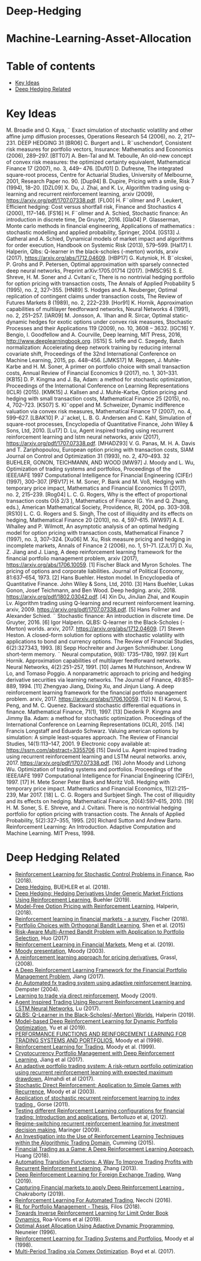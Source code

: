 # Deep-Hedging

# Machine-Learning-Asset-Allocation

# Table of contents
* [Key Ideas](#Key-Ideas)
* [Deep Hedging Related](#Deep-Hedging-Related)

# Key Ideas
 M. Broadie and O. Kaya, ¨ Exact simulation of stochastic volatility and other
affine jump diffusion processes, Operations Research 54 (2006), no. 2, 217–
231.
DEEP HEDGING 31
[BR06] C. Burgert and L. R¨uschendorf, Consistent risk measures for portfolio vectors,
Insurance: Mathematics and Economics (2006), 289–297.
[BTT07] A. Ben-Tal and M. Teboulle, An old-new concept of convex risk measures: the
optimized certainty equivalent, Mathematical Finance 17 (2007), no. 3, 449–
476.
[Duf01] D. Dufresne, The integrated square-root process, Centre for Actuarial Studies,
University of Melbourne, 2001, Research Paper no. 90.
[Dup94] B. Dupire, Pricing with a smile, Risk 7 (1994), 18–20.
[DZL09] X. Du, J. Zhai, and K. Lv, Algorithm trading using q-learning and recurrent
reinforcement learning, arxiv (2009), https://arxiv.org/pdf/1707.07338.pdf.
[FL00] H. F¨ollmer and P. Leukert, Efficient hedging: Cost versus shortfall risk, Finance
and Stochastics 4 (2000), 117–146.
[FS16] H. F¨ollmer and A. Schied, Stochastic finance: An introduction in discrete time,
De Gruyter, 2016.
[Gla04] P. Glasserman, Monte carlo methods in financial engineering, Applications of
mathematics : stochastic modelling and applied probability, Springer, 2004.
[GS13] J. Gatheral and A. Schied, Dynamical models of market impact and algorithms
for order execution, Handbook on Systemic Risk (2013), 579–599.
[Hal17] I. Halperin, Qlbs: Q-learner in the black-scholes (-merton) worlds, arxiv (2017),
https://arxiv.org/abs/1712.04609.
[HBP17] G. Kutyniok, H. B¨olcskei, P. Grohs and P. Petersen, Optimal approximation with sparsely connected deep neural networks, Preprint arXiv:1705.01714
(2017).
[HMSC95] S. E. Shreve, H. M. Soner and J. Cvitani´c, There is no nontrivial hedging portfolio for option pricing with transaction costs, The Annals of Applied Probability
5 (1995), no. 2, 327–355.
[HN89] S. Hodges and A. Neuberger, Optimal replication of contingent claims under
transaction costs, The Review of Futures Markets 8 (1989), no. 2, 222–239.
[Hor91] K. Hornik, Approximation capabilities of multilayer feedforward networks, Neural Networks 4 (1991), no. 2, 251–257.
[IAR09] M. Jonsson, A. ˙Ilhan and R. Sircar, Optimal static-dynamic hedges for exotic
options under convex risk measures, Stochastic Processes and their Applications
119 (2009), no. 10, 3608 – 3632.
[IGC16] Y. Bengio, I. Goodfellow and A. Courville, Deep learning, MIT Press, 2016,
http://www.deeplearningbook.org.
[IS15] S. Ioffe and C. Szegedy, Batch normalization: Accelerating deep network training by reducing internal covariate shift, Proceedings of the 32nd International
Conference on Machine Learning, 2015, pp. 448–456.
[JMKS17] M. Reppen, J. Muhle-Karbe and H. M. Soner, A primer on portfolio choice
with small transaction costs, Annual Review of Financial Economics 9 (2017),
no. 1, 301–331.
[KB15] D. P. Kingma and J. Ba, Adam: a method for stochastic optimization, Proceedings of the International Conference on Learning Representations (ICLR)
(2015).
[KMK15] J. Kallsen and J. Muhle-Karbe, Option pricing and hedging with small transaction costs, Mathematical Finance 25 (2015), no. 4, 702–723.
[KS07] S. Kl¨oppel and M. Schweizer, Dynamic indifference valuation via convex risk
measures, Mathematical Finance 17 (2007), no. 4, 599–627.
[LBAK10] P. J¨ackel, L. B. G. Andersen and C. Kahl, Simulation of square-root processes,
Encyclopedia of Quantitative Finance, John Wiley & Sons, Ltd, 2010.
[Lu17] D. Lu, Agent inspired trading using recurrent reinforcement learning and lstm
neural networks, arxiv (2017), https://arxiv.org/pdf/1707.07338.pdf.
[MHADZ93] V. G. Panas, M. H. A. Davis and T. Zariphopoulou, European option pricing
with transaction costs, SIAM Journal on Control and Optimization 31 (1993),
no. 2, 470–493.
32 BUEHLER, GONON, TEICHMANN, AND WOOD
[MW97] J. Moody and L. Wu, Optimization of trading systems and portfolios, Proceedings of the IEEE/IAFE 1997 Computational Intelligence for Financial Engineering (CIFEr) (1997), 300–307.
[PBV17] H. M. Soner, P. Bank and M. Voß, Hedging with temporary price impact, Mathematics and Financial Economics 11 (2017), no. 2, 215–239.
[Rog04] L. C. G. Rogers, Why is the effect of proportional transaction costs O(δ
2/3
),
Mathematics of Finance (G. Yin and Q. Zhang, eds.), American Mathematical
Society, Providence, RI, 2004, pp. 303–308.
[RS10] L. C. G. Rogers and S. Singh, The cost of illiquidity and its effects on hedging,
Mathematical Finance 20 (2010), no. 4, 597–615.
[WW97] A. E. Whalley and P. Wilmott, An asymptotic analysis of an optimal hedging
model for option pricing with transaction costs, Mathematical Finance 7 (1997),
no. 3, 307–324.
[Xu06] M. Xu, Risk measure pricing and hedging in incomplete markets, Annals of
Finance 2 (2006), no. 1, 51–71.
[ZJL17] D. Xu, Z. Jiang and J. Liang, A deep reinforcement learning framework for the financial portfolio management problem, arxiv (2017),
https://arxiv.org/abs/1706.10059.
[1] Fischer Black and Myron Scholes. The pricing of options and corporate liabilities. Journal of
Political Economy, 81:637–654, 1973.
[2] Hans Buehler. Heston model. In Encyclopedia of Quantitative Finance. John Wiley & Sons,
Ltd, 2010.
[3] Hans Buehler, Lukas Gonon, Josef Teichmann, and Ben Wood. Deep hedging. arxiv, 2018.
https://arxiv.org/pdf/1802.03042.pdf.
[4] Xin Du, JinJian Zhai, and Koupin Lv. Algorithm trading using Q-learning and recurrent
reinforcement learning. arxiv, 2009. https://arxiv.org/pdf/1707.07338.pdf.
[5] Hans Follmer and Alexander Schied. ¨ Stochastic finance: An introduction in discrete time. De
Gruyter, 2016.
[6] Igor Halperin. QLBS: Q-learner in the Black-Scholes (-Merton) worlds. arxiv, 2017.
https://arxiv.org/abs/1712.04609.
[7] Steven Heston. A closed-form solution for options with stochastic volatility with applications
to bond and currency options. The Review of Financial Studies, 6(2):327343, 1993.
[8] Sepp Hochreiter and Jurgen Schmidhuber. Long short-term memory. ¨ Neural computation, 9(8):
1735–1780, 1997.
[9] Kurt Hornik. Approximation capabilities of multilayer feedforward networks. Neural Networks,
4(2):251–257, 1991.
[10] James M Hutchinson, Andrew W Lo, and Tomaso Poggio. A nonparametric approach to pricing
and hedging derivative securities via learning networks. The Journal of Finance, 49:851–889,
1994.
[11] Zhengyao Jiang, Dixing Xu, and Jinjun Liang. A deep reinforcement learning framework for
the financial portfolio management problem. arxiv, 2017. https://arxiv.org/abs/1706.10059.
[12] N. El Karoui, S. Peng, and M. C. Quenez. Backward stochastic differential equations in finance.
Mathematical Finance, 71(1), 1997.
[13] Diederik P. Kingma and Jimmy Ba. Adam: a method for stochastic optimization. Proceedings
of the International Conference on Learning Representations (ICLR), 2015.
[14] Francis Longstaff and Eduardo Schwarz. Valuing american options by simulation: A simple
least-squares approach. The Review of Financial Studies, 14(1):113–147, 2001.
9
Electronic copy available at: https://ssrn.com/abstract=3355706
[15] David Lu. Agent inspired trading using recurrent reinforcement learning and LSTM neural
networks. arxiv, 2017. https://arxiv.org/pdf/1707.07338.pdf.
[16] John Moody and Lizhong Wu. Optimization of trading systems and portfolios. Proceedings of
the IEEE/IAFE 1997 Computational Intelligence for Financial Engineering (CIFEr), 1997.
[17] H. Mete Soner Peter Bank and Moritz Voß. Hedging with temporary price impact. Mathematics
and Financial Economics, 11(2):215–239, Mar 2017.
[18] L. C. G. Rogers and Surbjeet Singh. The cost of illiquidity and its effects on hedging. Mathematical Finance, 20(4):597–615, 2010.
[19] H. M. Soner, S. E. Shreve, and J. Cvitani. There is no nontrivial hedging portfolio for option
pricing with transaction costs. The Annals of Applied Probability, 5(2):327–355, 1995.
[20] Richard Sutton and Andrew Barto. Reinforcement Learning: An Introduction. Adaptive
Computation and Machine Learning. MIT Press, 1998.




# Deep Hedging Related

* [Reinforcement Learning for Stochastic Control Problems in Finance](http://web.stanford.edu/class/cme241/), Rao (2018).
* [Deep Hedging](https://arxiv.org/pdf/1802.03042.pdf), BUEHLER et al. (2018).
* [Deep Hedging: Hedging Derivatives Under Generic Market Frictions Using Reinforcement Learning](https://poseidon01.ssrn.com/delivery.php?ID=699064116031077097087112121097105025123011062088031092022073127100022097028123112089013000007026033049005010005121089085004101102026033060067071107028113069028068020022001080013026079071105097107078018096065081067105125014124087106094118127009119065&EXT=pdf), Buehler (2019).
* [Model-Free Option Pricing with Reinforcement Learning](https://cfe.columbia.edu/files/seasieor/industrial-engineering-operations-research/IgorHalperin_Columbia_ML_in_finance_QLBS.pdf), Halperin, (2018).
* [Reinforcement learning in financial markets - a survey](https://www.econstor.eu/bitstream/10419/183139/1/1032172355.pdf), Fischer (2018).
* [Portfolio Choices with Orthogonal Bandit Learning](http://yugangjiang.info/publication/ijcai15-OBL.pdf), Shen et al. (2015)
* [Risk-Aware Multi-Armed Bandit Problem with Application to Portfolio Selection](https://arxiv.org/pdf/1709.04415.pdf), Huo (2017)
* [Reinforcement Learning in Financial Markets](https://ideas.repec.org/p/zbw/iwqwdp/122018.html#targetText=The%20advent%20of%20reinforcement%20learning,this%20field%20of%20artificial%20intelligence.&targetText=At%20the%20same%20time%2C%20important,be%20conveniently%20taken%20into%20account.), Meng et al. (2019).
* [Moody presentation](http://www.cs.cmu.edu/afs/cs/project/link-3/lafferty/www/ml-stat-www/moody.pdf), Moody (2003).
* [A reinforcement learning approach for pricing derivatives](http://cs229.stanford.edu/proj2010/Grassl-AReinforcementLearningApproachForPricingDerivatives.pdf), Grassl, (2008).
* [A Deep Reinforcement Learning Framework for the Financial Portfolio Management Problem](https://arxiv.org/pdf/1706.10059.pdf), Jiang (2017).
* [An Automated fx trading system using adaptive reinforcement learning](https://www.jbs.cam.ac.uk/fileadmin/user_upload/research/workingpapers/wp0418.pdf), Dempster (2004).
* [Learning to trade via direct reinforcement](http://people.idsia.ch/~juergen/rnnaissance2003talks/MoodySaffellTNN01.pdf), Moody (2001).
* [Agent Inspired Trading Using Recurrent Reinforcement Learning and LSTM Neural Networks](https://arxiv.org/pdf/1707.07338.pdf), Lu (2017).
* [QLBS: Q-Learner in the Black-Scholes(-Merton) Worlds](https://arxiv.org/pdf/1712.04609.pdf), Halperin (2019).
* [Model-based Deep Reinforcement Learning for Dynamic Portfolio Optimization](https://arxiv.org/pdf/1901.08740.pdf),  Yu et al (2019).
* [PERFORMANCE FUNCTIONS AND REINFORCEMENT
LEARNING FOR TRADING SYSTEMS AND PORTFOLIOS](http://citeseerx.ist.psu.edu/viewdoc/download?doi=10.1.1.87.8437&rep=rep1&type=pdf), Moody et al (1998).
* [Reinforcement Learning for Trading](http://papers.nips.cc/paper/1551-reinforcement-learning-for-trading.pdf), Moody et al. (1999).
* [Cryptocurrency Portfolio Management with Deep Reinforcement Learning](https://arxiv.org/pdf/1612.01277.pdf), Jiang et al  (2017).
* [An adaptive portfolio trading system: A risk-return portfolio
optimization using recurrent reinforcement learning with expected
maximum drawdown](https://www.researchgate.net/profile/Steve_Yang2/publication/317622713_An_adaptive_portfolio_trading_system_A_risk-return_portfolio_optimization_using_recurrent_reinforcement_learning_with_expected_maximum_drawdown/links/59f3401da6fdcc075ec339c5/An-adaptive-portfolio-trading-system-A-risk-return-portfolio-optimization-using-recurrent-reinforcement-learning-with-expected-maximum-drawdown.pdf), Almahdi et al (2017).
* [Stochastic Direct Reinforcement: Application to Simple Games with Recurrence](https://www.aaai.org/Papers/Symposia/Fall/2004/FS-04-02/FS04-02-004.pdf), Moody et al (2003).
* [Application of stochastic recurrent reinforcement learning to index trading ](http://discovery.ucl.ac.uk/1339314/1/es2011-60%5B1%5D.pdf), Gorse (2011).
* [Testing different Reinforcement Learning configurations
for financial trading: Introduction and applications](https://pdf.sciencedirectassets.com/282136/1-s2.0-S2212567112X00042/1-s2.0-S2212567112001220/main.pdf?X-Amz-Security-Token=AgoJb3JpZ2luX2VjEHgaCXVzLWVhc3QtMSJHMEUCIFM%2Ft60m0FP5zqqIJYury%2BWGUH2qmQJooNgLQMZsU41sAiEAjcntQWo1Un6bJz32BA0IOgft5%2F8aiYaE29fX9c5HUjgq2gMIQRACGgwwNTkwMDM1NDY4NjUiDAD3VLuf0EW314iCdyq3AyqnwrQi6NpoKkOMjur1OfjVlJX%2BwRsgNP2v8QSiPSaY0wkAdUfOZyYDPj4hyWptbwK5O5icJQbYoGfH3mg5K6aQXGbJXFCgENaKsDi0YapzZLwq55oV0pFGQvgGGFMIdZ6GUQXoM0j54vIRo%2FPC60xDCtJfQj1Wxg4kENPoxLHr%2FsqCdmY7GX9EGW3Nj7657izJ8S9Ou0GnkkBwtcwhmse6QKJStftotgmIpuvgQvE%2FpEkstIsTK0opyfeYXSPGVzUVX1khd4aHAUPyLINvbSslekIEcIzL0BDQ5YMv9Zp%2F1AGjJm3n8sZ0mMkyUEwwKUvRfV9JU8I4%2FWnZlY6yUxFS39KEPEBARjlw1QJgIJ8xsmJVHtIUN6GgRSM1r5hwze8ZbV0L0ONySiO3ZXmMQIoaxV1aVWxw0DthRjl2Ds2P391nZxAPiwRNqYyFHslyMiRNz89SNFRoIA03Se3CNL6%2FvWSo6LmKUVLKCOzZnjzUHKgsj%2FaYRHdMx2t0MduKlhbwD3OkUd86ELGN7IiWN30hbNCmL1b0cr2Ei2QaKkqlNwIgyotWqnMNr%2FEeCMrptGdtWjQtGMww4df36wU6tAF7hsVWtgwWf3xeAomhR4eIL9sIStgT9z01xVY9h4jwQF1qIlBhz1bm53rvBnCLn4e5R2zVw12LGbABb1CSSfz780ZmzFy%2BgZXCfPwb%2FTBaKgJXO2%2BAy6kXTyDKXAJsubd4IuJ9DJrIuRosCOexglX5OcLRkUrvGky3oVhnaP6cCZAY0qr4FFM472WvnZW1aRH1MjHgTiDh8Ilm5cf4e7mQNmQbX7eN2%2BsVRlO5P9uxiIR%2BQsY%3D&X-Amz-Algorithm=AWS4-HMAC-SHA256&X-Amz-Date=20190915T083038Z&X-Amz-SignedHeaders=host&X-Amz-Expires=300&X-Amz-Credential=ASIAQ3PHCVTYQKNDAQHW%2F20190915%2Fus-east-1%2Fs3%2Faws4_request&X-Amz-Signature=56b4003379943f5cd332add3aea57da65cf5b322aa73f3a4b2af686bad26fd8b&hash=61129b7967890d1bd6a8195ec8e12cd6cea96bcedc073fe7d3b8f30a13374bba&host=68042c943591013ac2b2430a89b270f6af2c76d8dfd086a07176afe7c76c2c61&pii=S2212567112001220&tid=spdf-07f94ef6-fa11-4ce2-bcf2-3b1999a259f9&sid=8f72a70b45b6524359780172d34111628b2dgxrqa&type=client), Bertolluzo et al, (2012).
* [Regime-switching recurrent reinforcement learning for investment decision making](http://doc.rero.ch/record/321803/files/10287_2011_Article_131.pdf), Maringer (2009).
* [An Investigation into the Use of Reinforcement Learning Techniques
within the Algorithmic Trading Domain](https://www.doc.ic.ac.uk/teaching/distinguished-projects/2015/j.cumming.pdf), Cumming (2015).
* [Financial Trading as a Game: A Deep Reinforcement Learning Approach](https://arxiv.org/pdf/1807.02787.pdf), Huang (2018).
* [Automating Transition Functions: A Way To Improve Trading Profits with Recurrent Reinforcement Learning](https://hal.inria.fr/hal-01391291/document), Zhang (2013).
* [Deep Reinforcement Learning for Foreign Exchange Trading](https://arxiv.org/pdf/1908.08036.pdf), Wang (2019).
* [Capturing Financial markets to apply Deep Reinforcement Learning ](https://arxiv.org/pdf/1907.04373.pdf), Chakraborty (2019).
* [Reinforcement Learning For Automated Trading](http://www1.mate.polimi.it/~forma/Didattica/ProgettiPacs/BrambillaNecchi15-16/PACS_Report_Pierpaolo_Necchi.pdf), Necchi  (2016).
* [RL for Portfolio Management - Thesis](https://arxiv.org/pdf/1909.09571.pdf), Filos (2018).
* [Towards Inverse Reinforcement Learning for Limit Order Book Dynamics](https://arxiv.org/pdf/1906.04813.pdf), Roa-Vicens et al (2019).
* [Optimal Asset Allocation Using Adaptive Dynamic Programming](https://papers.nips.cc/paper/1121-optimal-asset-allocation-using-adaptive-dynamic-programming.pdf), Neuneier (1996).
* [Reinforcement Learning for Trading Systems and Portfolios](https://pdfs.semanticscholar.org/10f3/4407d0f7766cfb887334de4ce105d5aa8aae.pdf), Moody et al (1998).
* [Multi-Period Trading via Convex Optimization](https://arxiv.org/pdf/1705.00109.pdf). Boyd et al. (2017).

